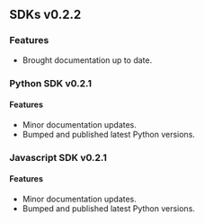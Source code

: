 ## SDKs v0.2.2

### Features
- Brought documentation up to date.

### Python SDK v0.2.1

#### Features
- Minor documentation updates.
- Bumped and published latest Python versions.

### Javascript SDK v0.2.1

#### Features
- Minor documentation updates.
- Bumped and published latest Python versions.
